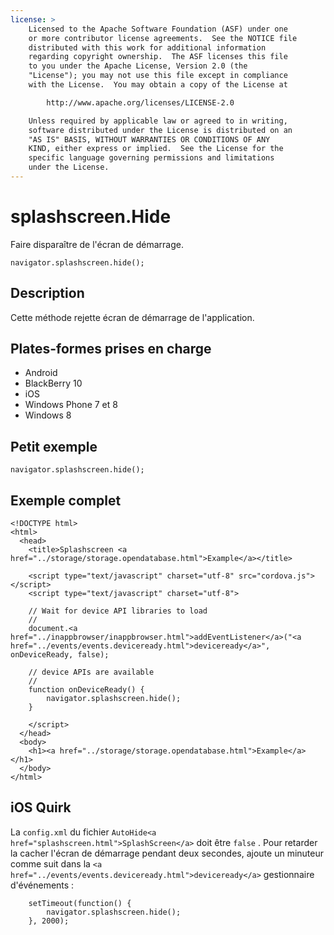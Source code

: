 ```yaml
---
license: >
    Licensed to the Apache Software Foundation (ASF) under one
    or more contributor license agreements.  See the NOTICE file
    distributed with this work for additional information
    regarding copyright ownership.  The ASF licenses this file
    to you under the Apache License, Version 2.0 (the
    "License"); you may not use this file except in compliance
    with the License.  You may obtain a copy of the License at

        http://www.apache.org/licenses/LICENSE-2.0

    Unless required by applicable law or agreed to in writing,
    software distributed under the License is distributed on an
    "AS IS" BASIS, WITHOUT WARRANTIES OR CONDITIONS OF ANY
    KIND, either express or implied.  See the License for the
    specific language governing permissions and limitations
    under the License.
---
```


# splashscreen.Hide

Faire disparaître de l'écran de démarrage.

    navigator.splashscreen.hide();
    

## Description

Cette méthode rejette écran de démarrage de l'application.

## Plates-formes prises en charge

*   Android
*   BlackBerry 10
*   iOS
*   Windows Phone 7 et 8
*   Windows 8

## Petit exemple

    navigator.splashscreen.hide();
    

## Exemple complet

    <!DOCTYPE html>
    <html>
      <head>
        <title>Splashscreen <a href="../storage/storage.opendatabase.html">Example</a></title>
    
        <script type="text/javascript" charset="utf-8" src="cordova.js"></script>
        <script type="text/javascript" charset="utf-8">
    
        // Wait for device API libraries to load
        //
        document.<a href="../inappbrowser/inappbrowser.html">addEventListener</a>("<a href="../events/events.deviceready.html">deviceready</a>", onDeviceReady, false);
    
        // device APIs are available
        //
        function onDeviceReady() {
            navigator.splashscreen.hide();
        }
    
        </script>
      </head>
      <body>
        <h1><a href="../storage/storage.opendatabase.html">Example</a></h1>
      </body>
    </html>
    

## iOS Quirk

La `config.xml` du fichier `AutoHide<a href="splashscreen.html">SplashScreen</a>` doit être `false` . Pour retarder la cacher l'écran de démarrage pendant deux secondes, ajoute un minuteur comme suit dans la `<a href="../events/events.deviceready.html">deviceready</a>` gestionnaire d'événements :

        setTimeout(function() {
            navigator.splashscreen.hide();
        }, 2000);